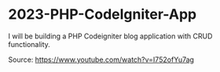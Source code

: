 # 2023-PHP-CodeIgniter-App
I will be building a PHP Codeigniter blog application with CRUD functionality.

Source: https://www.youtube.com/watch?v=I752ofYu7ag
